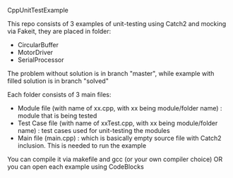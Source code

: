 CppUnitTestExample

This repo consists of 3 examples of unit-testing using Catch2 and mocking via Fakeit, they are placed in folder:
- CircularBuffer
- MotorDriver
- SerialProcessor

The problem without solution is in branch "master", while example with filled solution is in branch "solved"

Each folder consists of 3 main files:
- Module file (with name of xx.cpp, with xx being module/folder name) : module that is being tested
- Test Case file (with name of xxTest.cpp, with xx being module/folder name) : test cases used for unit-testing the modules
- Main file (main.cpp) : which is basically empty source file with Catch2 inclusion. This is needed to run the example

You can compile it via makefile and gcc (or your own compiler choice) OR you can open each example using CodeBlocks
